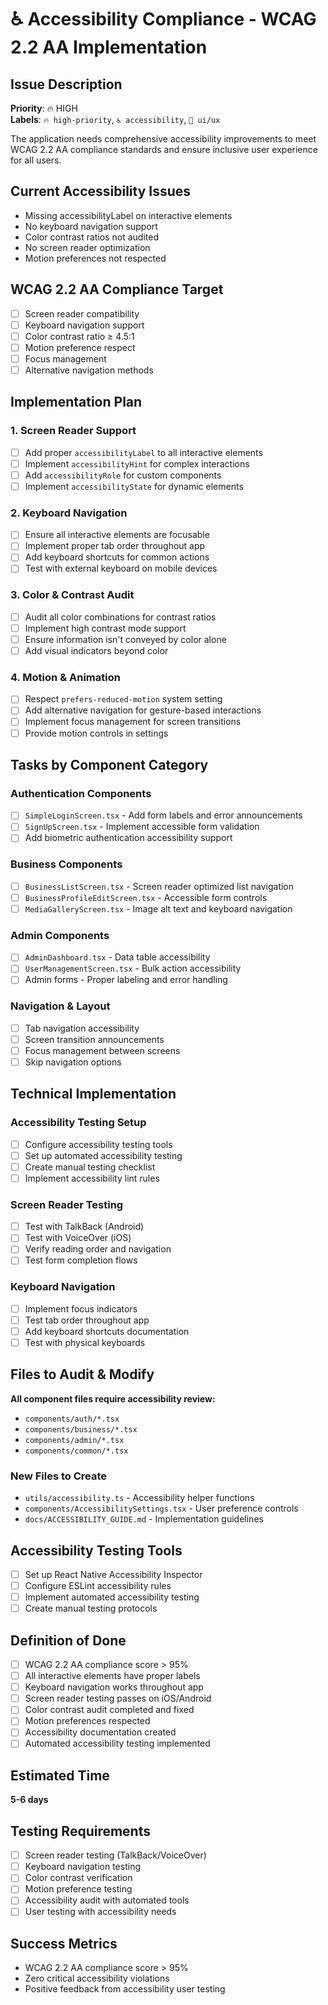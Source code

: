 # ♿ Accessibility Compliance - WCAG 2.2 AA Implementation

## Issue Description
**Priority**: 🔥 HIGH  
**Labels**: `🔥 high-priority`, `♿ accessibility`, `🎨 ui/ux`

The application needs comprehensive accessibility improvements to meet WCAG 2.2 AA compliance standards and ensure inclusive user experience for all users.

## Current Accessibility Issues
- Missing accessibilityLabel on interactive elements
- No keyboard navigation support
- Color contrast ratios not audited
- No screen reader optimization
- Motion preferences not respected

## WCAG 2.2 AA Compliance Target
- [ ] Screen reader compatibility
- [ ] Keyboard navigation support
- [ ] Color contrast ratio ≥ 4.5:1
- [ ] Motion preference respect
- [ ] Focus management
- [ ] Alternative navigation methods

## Implementation Plan

### 1. Screen Reader Support
- [ ] Add proper `accessibilityLabel` to all interactive elements
- [ ] Implement `accessibilityHint` for complex interactions
- [ ] Add `accessibilityRole` for custom components
- [ ] Implement `accessibilityState` for dynamic elements

### 2. Keyboard Navigation
- [ ] Ensure all interactive elements are focusable
- [ ] Implement proper tab order throughout app
- [ ] Add keyboard shortcuts for common actions
- [ ] Test with external keyboard on mobile devices

### 3. Color & Contrast Audit
- [ ] Audit all color combinations for contrast ratios
- [ ] Implement high contrast mode support
- [ ] Ensure information isn't conveyed by color alone
- [ ] Add visual indicators beyond color

### 4. Motion & Animation
- [ ] Respect `prefers-reduced-motion` system setting
- [ ] Add alternative navigation for gesture-based interactions
- [ ] Implement focus management for screen transitions
- [ ] Provide motion controls in settings

## Tasks by Component Category

### Authentication Components
- [ ] `SimpleLoginScreen.tsx` - Add form labels and error announcements
- [ ] `SignUpScreen.tsx` - Implement accessible form validation
- [ ] Add biometric authentication accessibility support

### Business Components
- [ ] `BusinessListScreen.tsx` - Screen reader optimized list navigation
- [ ] `BusinessProfileEditScreen.tsx` - Accessible form controls
- [ ] `MediaGalleryScreen.tsx` - Image alt text and keyboard navigation

### Admin Components  
- [ ] `AdminDashboard.tsx` - Data table accessibility
- [ ] `UserManagementScreen.tsx` - Bulk action accessibility
- [ ] Admin forms - Proper labeling and error handling

### Navigation & Layout
- [ ] Tab navigation accessibility
- [ ] Screen transition announcements
- [ ] Focus management between screens
- [ ] Skip navigation options

## Technical Implementation

### Accessibility Testing Setup
- [ ] Configure accessibility testing tools
- [ ] Set up automated accessibility testing
- [ ] Create manual testing checklist
- [ ] Implement accessibility lint rules

### Screen Reader Testing
- [ ] Test with TalkBack (Android)
- [ ] Test with VoiceOver (iOS)
- [ ] Verify reading order and navigation
- [ ] Test form completion flows

### Keyboard Navigation
- [ ] Implement focus indicators
- [ ] Test tab order throughout app
- [ ] Add keyboard shortcuts documentation
- [ ] Test with physical keyboards

## Files to Audit & Modify
**All component files require accessibility review:**
- `components/auth/*.tsx`
- `components/business/*.tsx`
- `components/admin/*.tsx`
- `components/common/*.tsx`

### New Files to Create
- `utils/accessibility.ts` - Accessibility helper functions
- `components/AccessibilitySettings.tsx` - User preference controls
- `docs/ACCESSIBILITY_GUIDE.md` - Implementation guidelines

## Accessibility Testing Tools
- [ ] Set up React Native Accessibility Inspector
- [ ] Configure ESLint accessibility rules
- [ ] Implement automated accessibility testing
- [ ] Create manual testing protocols

## Definition of Done
- [ ] WCAG 2.2 AA compliance score > 95%
- [ ] All interactive elements have proper labels
- [ ] Keyboard navigation works throughout app
- [ ] Screen reader testing passes on iOS/Android
- [ ] Color contrast audit completed and fixed
- [ ] Motion preferences respected
- [ ] Accessibility documentation created
- [ ] Automated accessibility testing implemented

## Estimated Time
**5-6 days**

## Testing Requirements
- [ ] Screen reader testing (TalkBack/VoiceOver)
- [ ] Keyboard navigation testing
- [ ] Color contrast verification
- [ ] Motion preference testing
- [ ] Accessibility audit with automated tools
- [ ] User testing with accessibility needs

## Success Metrics
- WCAG 2.2 AA compliance score > 95%
- Zero critical accessibility violations
- Positive feedback from accessibility user testing
